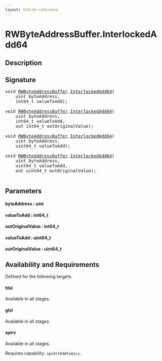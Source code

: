 ```yaml
---
layout: stdlib-reference
---
```


# RWByteAddressBuffer\.InterlockedAdd64

## Description





## Signature 

<pre>
<span class="code_keyword">void</span> <a href="/stdlib-reference/types/RWByteAddressBuffer/index" class="code_type">RWByteAddressBuffer</a>.<a href="/stdlib-reference/types/RWByteAddressBuffer/InterlockedAdd64">InterlockedAdd64</a>(
    <span class="code_keyword">uint</span> <span class='code_param'>byteAddress</span>,
    int64_t <span class='code_param'>valueToAdd</span>);

<span class="code_keyword">void</span> <a href="/stdlib-reference/types/RWByteAddressBuffer/index" class="code_type">RWByteAddressBuffer</a>.<a href="/stdlib-reference/types/RWByteAddressBuffer/InterlockedAdd64">InterlockedAdd64</a>(
    <span class="code_keyword">uint</span> <span class='code_param'>byteAddress</span>,
    int64_t <span class='code_param'>valueToAdd</span>,
    <span class="code_keyword">out</span> int64_t <span class='code_param'>outOriginalValue</span>);

<span class="code_keyword">void</span> <a href="/stdlib-reference/types/RWByteAddressBuffer/index" class="code_type">RWByteAddressBuffer</a>.<a href="/stdlib-reference/types/RWByteAddressBuffer/InterlockedAdd64">InterlockedAdd64</a>(
    <span class="code_keyword">uint</span> <span class='code_param'>byteAddress</span>,
    uint64_t <span class='code_param'>valueToAdd</span>);

<span class="code_keyword">void</span> <a href="/stdlib-reference/types/RWByteAddressBuffer/index" class="code_type">RWByteAddressBuffer</a>.<a href="/stdlib-reference/types/RWByteAddressBuffer/InterlockedAdd64">InterlockedAdd64</a>(
    <span class="code_keyword">uint</span> <span class='code_param'>byteAddress</span>,
    uint64_t <span class='code_param'>valueToAdd</span>,
    <span class="code_keyword">out</span> uint64_t <span class='code_param'>outOriginalValue</span>);

</pre>

## Parameters

#### byteAddress  : uint
#### valueToAdd  : int64\_t
#### outOriginalValue  : int64\_t
#### valueToAdd  : uint64\_t
#### outOriginalValue  : uint64\_t

## Availability and Requirements

Defined for the following targets:

#### hlsl
Available in all stages.

#### glsl
Available in all stages.

#### spirv
Available in all stages.

Requires capability: `spvInt64Atomics`.


